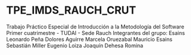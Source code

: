 # TPE_IMDS_RAUCH_CRUT
Trabajo Práctico Especial de Introducción a la Metodología del Software
Primer cuatrimestre - TUDAI - Sede Rauch
Integrantes del grupo:
Esains Leonardo
Peña Dolores
Aguirre Marcela
Oruezabal Mauricio
Esains Sebastián
Miller Eugenio
Loiza Joaquín
Dehesa Romina
